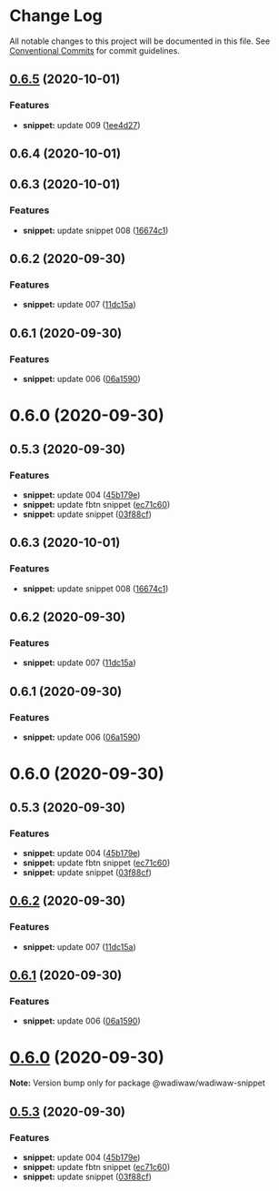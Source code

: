 # Change Log

All notable changes to this project will be documented in this file.
See [Conventional Commits](https://conventionalcommits.org) for commit guidelines.

## [0.6.5](https://github.com/akbarnafisa/vue-monorepo-boilerplate/compare/@wadiwaw/wadiwaw-snippet@0.6.4...@wadiwaw/wadiwaw-snippet@0.6.5) (2020-10-01)


### Features

* **snippet:** update 009 ([1ee4d27](https://github.com/akbarnafisa/vue-monorepo-boilerplate/commit/1ee4d2743b52197f28602dc6e2b3f55d847cf042))





## 0.6.4 (2020-10-01)



## 0.6.3 (2020-10-01)


### Features

* **snippet:** update snippet 008 ([16674c1](https://github.com/akbarnafisa/vue-monorepo-boilerplate/commit/16674c1620497fac58dbf7a308ccf226ad5dbb6c))



## 0.6.2 (2020-09-30)


### Features

* **snippet:** update 007 ([11dc15a](https://github.com/akbarnafisa/vue-monorepo-boilerplate/commit/11dc15ad20e729cb2a5409e7c9f4856c7c3afa31))



## 0.6.1 (2020-09-30)


### Features

* **snippet:** update 006 ([06a1590](https://github.com/akbarnafisa/vue-monorepo-boilerplate/commit/06a15907e234eec2d062fefaf30464d5cb1d56dd))



# 0.6.0 (2020-09-30)



## 0.5.3 (2020-09-30)


### Features

* **snippet:** update 004 ([45b179e](https://github.com/akbarnafisa/vue-monorepo-boilerplate/commit/45b179e92ddb6d8339ff6fa40648e683e298b056))
* **snippet:** update fbtn snippet ([ec71c60](https://github.com/akbarnafisa/vue-monorepo-boilerplate/commit/ec71c6081e3ff71c95663bf046e684a9b1a5b4fb))
* **snippet:** update snippet ([03f88cf](https://github.com/akbarnafisa/vue-monorepo-boilerplate/commit/03f88cf9fad931f630c5432c17c8f7e19a7fb1db))





## 0.6.3 (2020-10-01)


### Features

* **snippet:** update snippet 008 ([16674c1](https://github.com/akbarnafisa/vue-monorepo-boilerplate/commit/16674c1620497fac58dbf7a308ccf226ad5dbb6c))



## 0.6.2 (2020-09-30)


### Features

* **snippet:** update 007 ([11dc15a](https://github.com/akbarnafisa/vue-monorepo-boilerplate/commit/11dc15ad20e729cb2a5409e7c9f4856c7c3afa31))



## 0.6.1 (2020-09-30)


### Features

* **snippet:** update 006 ([06a1590](https://github.com/akbarnafisa/vue-monorepo-boilerplate/commit/06a15907e234eec2d062fefaf30464d5cb1d56dd))



# 0.6.0 (2020-09-30)



## 0.5.3 (2020-09-30)


### Features

* **snippet:** update 004 ([45b179e](https://github.com/akbarnafisa/vue-monorepo-boilerplate/commit/45b179e92ddb6d8339ff6fa40648e683e298b056))
* **snippet:** update fbtn snippet ([ec71c60](https://github.com/akbarnafisa/vue-monorepo-boilerplate/commit/ec71c6081e3ff71c95663bf046e684a9b1a5b4fb))
* **snippet:** update snippet ([03f88cf](https://github.com/akbarnafisa/vue-monorepo-boilerplate/commit/03f88cf9fad931f630c5432c17c8f7e19a7fb1db))





## [0.6.2](https://github.com/akbarnafisa/vue-monorepo-boilerplate/compare/v0.6.1...v0.6.2) (2020-09-30)


### Features

* **snippet:** update 007 ([11dc15a](https://github.com/akbarnafisa/vue-monorepo-boilerplate/commit/11dc15ad20e729cb2a5409e7c9f4856c7c3afa31))





## [0.6.1](https://github.com/akbarnafisa/vue-monorepo-boilerplate/compare/v0.6.0...v0.6.1) (2020-09-30)


### Features

* **snippet:** update 006 ([06a1590](https://github.com/akbarnafisa/vue-monorepo-boilerplate/commit/06a15907e234eec2d062fefaf30464d5cb1d56dd))





# [0.6.0](https://github.com/akbarnafisa/vue-monorepo-boilerplate/compare/v0.5.3...v0.6.0) (2020-09-30)

**Note:** Version bump only for package @wadiwaw/wadiwaw-snippet





## [0.5.3](https://github.com/akbarnafisa/vue-monorepo-boilerplate/compare/v0.1.9...v0.5.3) (2020-09-30)


### Features

* **snippet:** update 004 ([45b179e](https://github.com/akbarnafisa/vue-monorepo-boilerplate/commit/45b179e92ddb6d8339ff6fa40648e683e298b056))
* **snippet:** update fbtn snippet ([ec71c60](https://github.com/akbarnafisa/vue-monorepo-boilerplate/commit/ec71c6081e3ff71c95663bf046e684a9b1a5b4fb))
* **snippet:** update snippet ([03f88cf](https://github.com/akbarnafisa/vue-monorepo-boilerplate/commit/03f88cf9fad931f630c5432c17c8f7e19a7fb1db))
